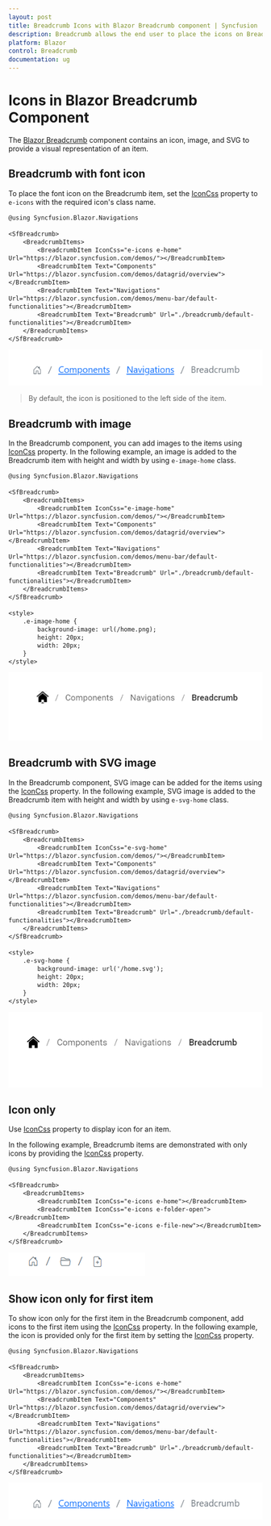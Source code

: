 ```yaml
---
layout: post
title: Breadcrumb Icons with Blazor Breadcrumb component | Syncfusion
description: Breadcrumb allows the end user to place the icons on Breadcrumb items and navigate to other webpages while clicking the Breadcrumb items.
platform: Blazor
control: Breadcrumb
documentation: ug
---
```


# Icons in Blazor Breadcrumb Component

The [Blazor Breadcrumb](https://www.syncfusion.com/blazor-components/blazor-breadcrumb) component contains an icon, image, and SVG to provide a visual representation of an item.

## Breadcrumb with font icon

To place the font icon on the Breadcrumb item, set the [IconCss](https://help.syncfusion.com/cr/blazor/Syncfusion.Blazor.Navigations.BreadcrumbItem.html#Syncfusion_Blazor_Navigations_BreadcrumbItem_IconCss) property to `e-icons` with the required icon's class name.

```cshtml
@using Syncfusion.Blazor.Navigations

<SfBreadcrumb>
    <BreadcrumbItems>
        <BreadcrumbItem IconCss="e-icons e-home" Url="https://blazor.syncfusion.com/demos/"></BreadcrumbItem>
        <BreadcrumbItem Text="Components" Url="https://blazor.syncfusion.com/demos/datagrid/overview"></BreadcrumbItem>
        <BreadcrumbItem Text="Navigations" Url="https://blazor.syncfusion.com/demos/menu-bar/default-functionalities"></BreadcrumbItem>
        <BreadcrumbItem Text="Breadcrumb" Url="./breadcrumb/default-functionalities"></BreadcrumbItem>
    </BreadcrumbItems>
</SfBreadcrumb>
```

![Blazor Breadcrumb Component](./images/blazor-Breadcrumb-items.png)

> By default, the icon is positioned to the left side of the item.

## Breadcrumb with image

In the Breadcrumb component, you can add images to the items using [IconCss](https://help.syncfusion.com/cr/blazor/Syncfusion.Blazor.Navigations.BreadcrumbItem.html#Syncfusion_Blazor_Navigations_BreadcrumbItem_IconCss) property. In the following example, an image is added to the Breadcrumb item with height and width by using `e-image-home` class.

```cshtml
@using Syncfusion.Blazor.Navigations

<SfBreadcrumb>
    <BreadcrumbItems>
        <BreadcrumbItem IconCss="e-image-home" Url="https://blazor.syncfusion.com/demos/"></BreadcrumbItem>
        <BreadcrumbItem Text="Components" Url="https://blazor.syncfusion.com/demos/datagrid/overview"></BreadcrumbItem>
        <BreadcrumbItem Text="Navigations" Url="https://blazor.syncfusion.com/demos/menu-bar/default-functionalities"></BreadcrumbItem>
        <BreadcrumbItem Text="Breadcrumb" Url="./breadcrumb/default-functionalities"></BreadcrumbItem>
    </BreadcrumbItems>
</SfBreadcrumb>

<style>
    .e-image-home {
        background-image: url(/home.png);
        height: 20px;
        width: 20px;
    }
</style>
```

![Blazor Breadcrumb Component](./images/image.png)

## Breadcrumb with SVG image

In the Breadcrumb component, SVG image can be added for the items using the [IconCss](https://help.syncfusion.com/cr/blazor/Syncfusion.Blazor.Navigations.BreadcrumbItem.html#Syncfusion_Blazor_Navigations_BreadcrumbItem_IconCss) property. In the following example, SVG image is added to the Breadcrumb item with height and width by using `e-svg-home` class.

```cshtml
@using Syncfusion.Blazor.Navigations

<SfBreadcrumb>
    <BreadcrumbItems>
        <BreadcrumbItem IconCss="e-svg-home" Url="https://blazor.syncfusion.com/demos/"></BreadcrumbItem>
        <BreadcrumbItem Text="Components" Url="https://blazor.syncfusion.com/demos/datagrid/overview"></BreadcrumbItem>
        <BreadcrumbItem Text="Navigations" Url="https://blazor.syncfusion.com/demos/menu-bar/default-functionalities"></BreadcrumbItem>
        <BreadcrumbItem Text="Breadcrumb" Url="./breadcrumb/default-functionalities"></BreadcrumbItem>
    </BreadcrumbItems>
</SfBreadcrumb>

<style>
    .e-svg-home {
        background-image: url('/home.svg');
        height: 20px;
        width: 20px;
    }
</style>
```

![Breadcrumb Sample](./images/svg.PNG)

## Icon only

Use [IconCss](https://help.syncfusion.com/cr/blazor/Syncfusion.Blazor.Navigations.BreadcrumbItem.html#Syncfusion_Blazor_Navigations_BreadcrumbItem_IconCss) property to display icon for an item. 

In the following example, Breadcrumb items are demonstrated with only icons by providing the [IconCss](https://help.syncfusion.com/cr/blazor/Syncfusion.Blazor.Navigations.BreadcrumbItem.html#Syncfusion_Blazor_Navigations_BreadcrumbItem_IconCss) property.

```cshtml
@using Syncfusion.Blazor.Navigations

<SfBreadcrumb>
    <BreadcrumbItems>
        <BreadcrumbItem IconCss="e-icons e-home"></BreadcrumbItem>
        <BreadcrumbItem IconCss="e-icons e-folder-open"></BreadcrumbItem>
        <BreadcrumbItem IconCss="e-icons e-file-new"></BreadcrumbItem>
    </BreadcrumbItems>
</SfBreadcrumb>
```

![Breadcrumb Sample](./images/icon-only.PNG)

## Show icon only for first item

To show icon only for the first item in the Breadcrumb component, add icons to the first item using the [IconCss](https://help.syncfusion.com/cr/blazor/Syncfusion.Blazor.Navigations.BreadcrumbItem.html#Syncfusion_Blazor_Navigations_BreadcrumbItem_IconCss) property. In the following example, the icon is provided only for the first item by setting the [IconCss](https://help.syncfusion.com/cr/blazor/Syncfusion.Blazor.Navigations.BreadcrumbItem.html#Syncfusion_Blazor_Navigations_BreadcrumbItem_IconCss) property.

```cshtml
@using Syncfusion.Blazor.Navigations

<SfBreadcrumb>
    <BreadcrumbItems>
        <BreadcrumbItem IconCss="e-icons e-home" Url="https://blazor.syncfusion.com/demos/"></BreadcrumbItem>
        <BreadcrumbItem Text="Components" Url="https://blazor.syncfusion.com/demos/datagrid/overview"></BreadcrumbItem>
        <BreadcrumbItem Text="Navigations" Url="https://blazor.syncfusion.com/demos/menu-bar/default-functionalities"></BreadcrumbItem>
        <BreadcrumbItem Text="Breadcrumb" Url="./breadcrumb/default-functionalities"></BreadcrumbItem>
    </BreadcrumbItems>
</SfBreadcrumb>
```

![Blazor Breadcrumb Component](./images/blazor-Breadcrumb-items.png)